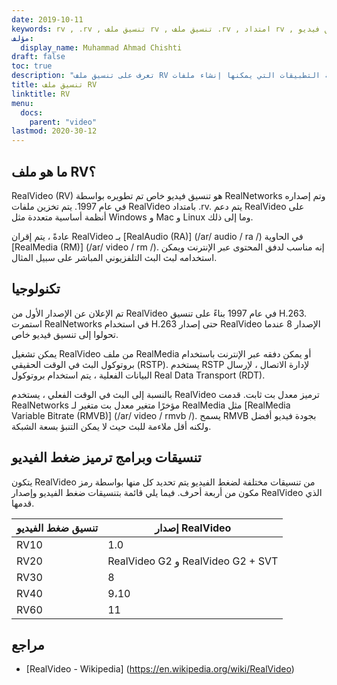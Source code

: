 ```yaml
---
date: 2019-10-11
keywords: rv , .rv , تنسيق ملف rv , تنسيق ملف .rv , امتداد rv , تنسيق فيديو rv , تنسيق ملف RealVideo
مؤلف:
  display_name: Muhammad Ahmad Chishti
draft: false
toc: true
description: "تعرف على تنسيق ملف RV وواجهات برمجة التطبيقات التي يمكنها إنشاء ملفات RV وفتحها."
title: تنسيق ملف RV
linktitle: RV
menu:
  docs:
    parent: "video"
lastmod: 2020-30-12
---
```


## ما هو ملف RV؟ ##

RealVideo (RV) هو تنسيق فيديو خاص تم تطويره بواسطة RealNetworks وتم إصداره في عام 1997. يتم تخزين ملفات RealVideo بامتداد .rv. يتم دعم RealVideo على أنظمة أساسية متعددة مثل Windows و Mac و Linux وما إلى ذلك.

عادةً ، يتم إقران RealVideo بـ [RealAudio (RA)] (/ar/ audio / ra /) في الحاوية [RealMedia (RM)] (/ar/ video / rm /). إنه مناسب لدفق المحتوى عبر الإنترنت ويمكن استخدامه لبث البث التلفزيوني المباشر على سبيل المثال.

## تكنولوجيا ##

تم الإعلان عن الإصدار الأول من RealVideo في عام 1997 بناءً على تنسيق H.263. استمرت RealNetworks في استخدام H.263 حتى إصدار RealVideo الإصدار 8 عندما تحولوا إلى تنسيق فيديو خاص.

يمكن تشغيل RealVideo من ملف RealMedia أو يمكن دفقه عبر الإنترنت باستخدام بروتوكول البث في الوقت الحقيقي (RSTP). يستخدم RSTP لإدارة الاتصال ، لإرسال البيانات الفعلية ، يتم استخدام بروتوكول Real Data Transport (RDT).

بالنسبة إلى البث في الوقت الفعلي ، يستخدم RealVideo ترميز معدل بت ثابت. قدمت RealNetworks مؤخرًا متغير معدل بت متغير لـ RealMedia مثل [RealMedia Variable Bitrate (RMVB)] (/ar/ video / rmvb /). يسمح RMVB بجودة فيديو أفضل ولكنه أقل ملاءمة للبث حيث لا يمكن التنبؤ بسعة الشبكة.

## تنسيقات وبرامج ترميز ضغط الفيديو ##

يتكون RealVideo من تنسيقات مختلفة لضغط الفيديو يتم تحديد كل منها بواسطة رمز مكون من أربعة أحرف. فيما يلي قائمة بتنسيقات ضغط الفيديو وإصدار RealVideo الذي قدمها.

| تنسيق ضغط الفيديو | إصدار RealVideo |
| --- | --- |
| RV10 | 1.0 |
| RV20 | RealVideo G2 و RealVideo G2 + SVT |
| RV30 | 8 |
| RV40 | 9،10 |
| RV60 | 11 |

## مراجع ##

- [RealVideo - Wikipedia] (https://en.wikipedia.org/wiki/RealVideo)

